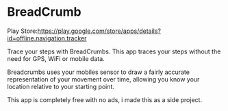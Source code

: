 # BreadCrumb

Play Store:https://play.google.com/store/apps/details?id=offline.navigation.tracker

Trace your steps with BreadCrumbs. This app traces your steps without the need for GPS, WiFi or mobile data.

Breadcrumbs uses your mobiles sensor to draw a fairly accurate representation of your movement over time, allowing you know your location relative to your starting point.

This app is completely free with no ads, i made this as a side project.
